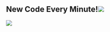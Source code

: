 ### 
<h2>New Code Every Minute!<img src="https://scrippsprssa.files.wordpress.com/2019/12/giphy.gif"></h2>
<img src="https://github-readme-stats.vercel.app/api?username=rohanopensource&&show_icons=true&title_color=ffffff&icon_color=bb2acf&text_color=daf7dc&bg_color=151515">
